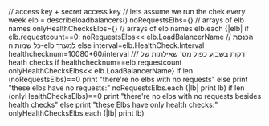 // access key + secret access key
// lets assume we run the chek every week
elb = describeloadbalancers()
noRequestsElbs={} // arrays of elb names
onlyHealthChecksElbs={} // arrays of elb names
elb.each
{|elb| 
if elb.requestcount==0:
     noRequestsElbs<< elb.LoadBalancerName // הכנסת כל שמות ה-elb למערך
else
    interval=elb.HealthCheck.Interval
    healthchecknum=10080*60/interval  /// דקות בשבוע כפול מס' שאילתות של heath checks
     if healthchecknum==elb.requestcount
      onlyHealthChecksElbs<< elb.LoadBalancerName}
if  len (noRequestsElbs)==0 
    print "there're no elbs with no requests"
else
    print "these elbs have no requests:"
    noRequestsElbs.each (|lb| print lb)
 if  len (onlyHealthChecksElbs)==0
    print "there're no elbs with no requests besides health checks"
else
    print "these Elbs have only health checks:"
    onlyHealthChecksElbs.each (|lb| print lb)
